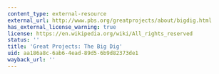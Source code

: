 ```yaml
---
content_type: external-resource
external_url: http://www.pbs.org/greatprojects/about/bigdig.html
has_external_license_warning: true
license: https://en.wikipedia.org/wiki/All_rights_reserved
status: ''
title: 'Great Projects: The Big Dig'
uid: aa186a8c-6ab6-4ead-89d5-6b9d82373de1
wayback_url: ''
---
```

